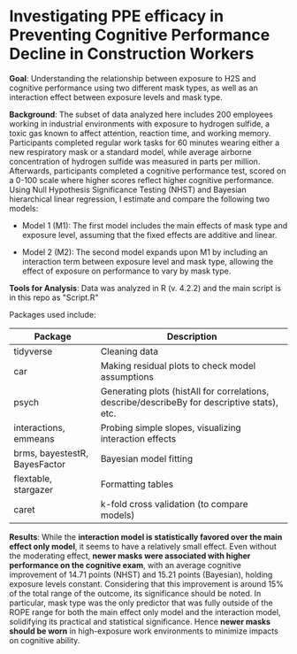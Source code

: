 # Investigating PPE efficacy in Preventing Cognitive Performance Decline in Construction Workers

**Goal**: Understanding the relationship between exposure to H2S and cognitive performance using two different mask types, as well as an interaction effect between exposure levels and mask type.

**Background**: The subset of data analyzed here includes 200 employees working in industrial environments with exposure to hydrogen sulfide, a toxic gas known to affect attention, reaction time, and working memory. Participants completed regular work tasks for 60 minutes wearing either a new respiratory mask or a standard model, while average airborne concentration of hydrogen sulfide was measured in parts per million. Afterwards, participants completed a cognitive performance test, scored on a 0-100 scale where higher scores reflect higher cognitive performance. Using Null Hypothesis Significance Testing (NHST) and Bayesian hierarchical linear regression, I estimate and compare the following two models: 

- Model 1 (M1): The first model includes the main effects of mask type and exposure level, assuming that the fixed effects are additive and linear. 

- Model 2 (M2): The second model expands upon M1 by including an interaction term between exposure level and mask type, allowing the effect of exposure on performance to vary by mask type. 

**Tools for Analysis**: Data was analyzed in R (v. 4.2.2) and the main script is in this repo as "Script.R"

Packages used include:

| Package | Description |
| --- | --- |
| tidyverse | Cleaning data |
| car | Making residual plots to check model assumptions |
| psych | Generating plots (histAll for correlations, describe/describeBy for descriptive stats), etc.|
| interactions, emmeans | Probing simple slopes, visualizing interaction effects |
| brms, bayestestR, BayesFactor | Bayesian model fitting |
| flextable, stargazer| Formatting tables |
| caret | k-fold cross validation (to compare models)|

**Results**: While the **interaction model is statistically favored over the main effect only model**, it seems to have a relatively small effect. Even without the moderating effect, **newer masks were associated with higher performance on the cognitive exam**, with an average cognitive improvement of 14.71 points (NHST) and 15.21 points (Bayesian), holding exposure levels constant. Considering that this improvement is around 15% of the total range of the outcome, its significance should be noted. In particular, mask type was the only predictor that was fully outside of the ROPE range for both the main effect only model and the interaction model, solidifying its practical and statistical significance. Hence **newer masks should be worn** in high-exposure work environments to minimize impacts on cognitive ability. 

